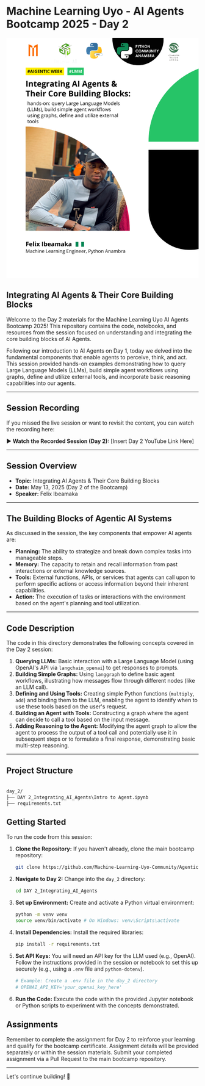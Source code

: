 # Machine Learning Uyo - AI Agents Bootcamp 2025 - Day 2
![Speaker Flyer](speaker_2.png)


## Integrating AI Agents & Their Core Building Blocks

Welcome to the Day 2 materials for the Machine Learning Uyo AI Agents Bootcamp 2025! This repository contains the code, notebooks, and resources from the session focused on understanding and integrating the core building blocks of AI Agents.

Following our introduction to AI Agents on Day 1, today we delved into the fundamental components that enable agents to perceive, think, and act. This session provided hands-on examples demonstrating how to query Large Language Models (LLMs), build simple agent workflows using graphs, define and utilize external tools, and incorporate basic reasoning capabilities into our agents.

---

## Session Recording

If you missed the live session or want to revisit the content, you can watch the recording here:

▶️ **Watch the Recorded Session (Day 2):** [Insert Day 2 YouTube Link Here]

---

## Session Overview

* **Topic:** Integrating AI Agents & Their Core Building Blocks
* **Date:** May 13, 2025 (Day 2 of the Bootcamp)
* **Speaker:** Felix Ibeamaka

---

## The Building Blocks of Agentic AI Systems

As discussed in the session, the key components that empower AI agents are:

* **Planning:** The ability to strategize and break down complex tasks into manageable steps.
* **Memory:** The capacity to retain and recall information from past interactions or external knowledge sources.
* **Tools:** External functions, APIs, or services that agents can call upon to perform specific actions or access information beyond their inherent capabilities.
* **Action:** The execution of tasks or interactions with the environment based on the agent's planning and tool utilization.

---

## Code Description

The code in this directory demonstrates the following concepts covered in the Day 2 session:

1.  **Querying LLMs:** Basic interaction with a Large Language Model (using OpenAI's API via `langchain_openai`) to get responses to prompts.
2.  **Building Simple Graphs:** Using `langgraph` to define basic agent workflows, illustrating how messages flow through different nodes (like an LLM call).
3.  **Defining and Using Tools:** Creating simple Python functions (`multiply`, `add`) and binding them to the LLM, enabling the agent to identify when to use these tools based on the user's request.
4.  **Building an Agent with Tools:** Constructing a graph where the agent can decide to call a tool based on the input message.
5.  **Adding Reasoning to the Agent:** Modifying the agent graph to allow the agent to process the output of a tool call and potentially use it in subsequent steps or to formulate a final response, demonstrating basic multi-step reasoning.

---

## Project Structure
```

day_2/
├── DAY 2_Integrating_AI_Agents\Intro to Agent.ipynb 
├── requirements.txt                                  

```
## Getting Started

To run the code from this session:

1.  **Clone the Repository:** If you haven't already, clone the main bootcamp repository:
    ```bash
    git clone https://github.com/Machine-Learning-Uyo-Community/Agentic-AI-Week.git
    ```
2.  **Navigate to Day 2:** Change into the `day_2` directory:
    ```bash
    cd DAY 2_Integrating_AI_Agents
    ```
3.  **Set up Environment:** Create and activate a Python virtual environment:
    ```bash
    python -m venv venv
    source venv/bin/activate # On Windows: venv\Scripts\activate
    ```
4.  **Install Dependencies:** Install the required libraries:
    ```bash
    pip install -r requirements.txt
    ```
5.  **Set API Keys:** You will need an API key for the LLM used (e.g., OpenAI). Follow the instructions provided in the session or notebook to set this up securely (e.g., using a `.env` file and `python-dotenv`).
    ```bash
    # Example: Create a .env file in the day_2 directory
    # OPENAI_API_KEY='your_openai_key_here'
    ```
6.  **Run the Code:** Execute the code within the provided Jupyter notebook or Python scripts to experiment with the concepts demonstrated.



## Assignments

Remember to complete the assignment for Day 2 to reinforce your learning and qualify for the bootcamp certificate. Assignment details will be provided separately or within the session materials. Submit your completed assignment via a Pull Request to the main bootcamp repository.

---

Let's continue building! 🚀
